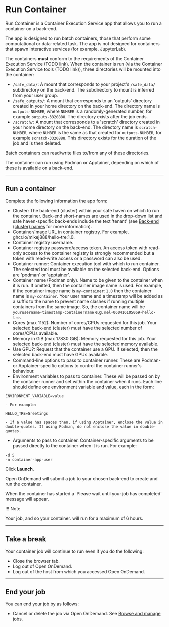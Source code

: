 # Run Container

Run Container is a Container Execution Service app that allows you to run a container on a back-end.

The app is designed to run batch containers, those that perform some computational or data-related task. The app is not designed for containers that spawn interactive services (for example, JupyterLab).

The containers **must** conform to the requirements of the Container Execution Service (TODO link). When the container is run (via the Container Execution Service tools (TODO link)), three directories will be mounted into the container:

* `/safe_data/`: A mount that corresponds to your project's `/safe_data/` subdirectory on the back-end. The subdirectory to mount is inferred from your user group.
* `/safe_outputs/`: A mount that corresponds to an 'outputs' directory created in your home directory on the back-end. The directory name is `outputs-NUMBER`, where `NUMBER` is a randomly-generated number, for example `outputs-3320888`. The directory exists after the job ends.
* `/scratch/`: A mount that corresponds to a 'scratch' directory created in your home directory on the back-end. The directory name is `scratch-NUMBER`, where `NUMBER` is the same as that created for `outputs-NUMBER`, for example `scratch-3320888`. This directory exists for the duration of the job and is then deleted.

Batch containers can read/write files to/from any of these directories.

The container can run using Podman or Apptainer, depending on which of these is available on a back-end.

---

## Run a container

Complete the following information the app form:

* Cluster: The back-end (cluster) within your safe haven on which to run the container. Back-end short-names are used in the drop-down list and safe haven-specific back-ends include the text 'tenant' (see [Back-end (cluster) names](../jobs.md#back-end-cluster-names) for more information).
* Container/image URL in container registry. For example, ghcr.io/mikej888/hello-tre:1.0.
* Container registry username.
* Container registry password/access token. An access token with read-only access to the container registry is strongly recommended but a token with read-write access or a password can also be used.
* Container runner: Container execution tool with which to run container. The selected tool must be available on the selected back-end. Options are 'podman' or 'apptainer'.
* Container name (Podman only). Name to be given to the container when it is run. If omitted, then the container image name is used. For example, if the container image name is `my-container:1.0` then the container name is `my-container`. Your user name and a timestamp will be added as a suffix to the name to prevent name clashes if running multiple containers from the same image. So, the container name will be `yourusername-timestamp-containername` e.g. `mel-060416105069-hello-tre`.
* Cores (max 1152): Number of cores/CPUs requested for this job. Your selected back-end (cluster) must have the selected number of cores/CPUs available.
* Memory in GiB (max 17830 GiB): Memory requested for this job. Your selected back-end (cluster) must have the selected memory available.
* Use GPU?: Request that the container use a GPU. If selected, then the selected back-end must have GPUs available.
* Command-line options to pass to container runner. These are Podman- or Apptainer-specific options to control the container runner's behaviour.
* Environment variables to pass to container. These will be passed on by the container runner and set within the container when it runs. Each line should define one environment variable and value, each in the form:
```
ENVIRONMENT_VARIABLE=value
```
    - For example:
```
HELLO_TRE=Greetings
```
    - If a value has spaces then, if using Apptainer, enclose the value in double-quotes. If using Podman, do not enclose the value in double-quotes.
* Arguments to pass to container. Container-specific arguments to be passed directly to the container when it is run. For example:
````
-d 5
-n container-app-user
````

Click **Launch**.

Open OnDemand will submit a job to your chosen back-end to create and run the container.

When the container has started a 'Please wait until your job has completed' message will appear.

!!! Note

   Your job, and so your container. will run for a maximum of 6 hours.

---

## Take a break

Your container job will continue to run even if you do the following:

* Close the browser tab.
* Log out of Open OnDemand.
* Log out of the host from which you accessed Open OnDemand.

---

## End your job

You can end your job by as follows:

* Cancel or delete the job via Open OnDemand. See [Browse and manage jobs](../jobs.md#browse-and-manage-jobs).
